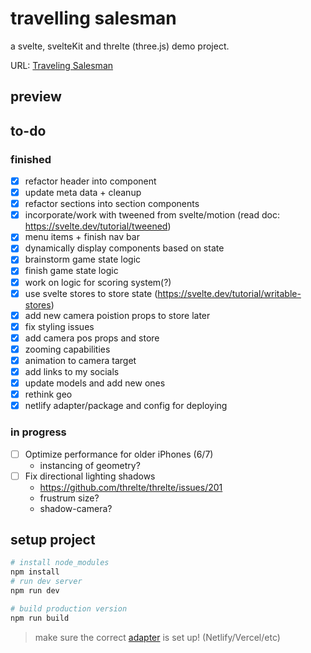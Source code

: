 # travelling salesman

a svelte, svelteKit and threlte (three.js) demo project.

URL: [Traveling Salesman](https://travelling-salesman.netlify.app/)

## preview

## to-do

### finished
- [x] refactor header into component
- [x] update meta data + cleanup
- [x] refactor sections into section components
- [x] incorporate/work with tweened from svelte/motion (read doc: https://svelte.dev/tutorial/tweened)
- [x] menu items + finish nav bar
- [x] dynamically display components based on state
- [x] brainstorm game state logic
- [x] finish game state logic
- [x] work on logic for scoring system(?)
- [x] use svelte stores to store state (https://svelte.dev/tutorial/writable-stores)
- [x] add new camera poistion props to store later
- [x] fix styling issues
- [x] add camera pos props and store
- [x] zooming capabilities
- [x] animation to camera target
- [x] add links to my socials
- [x] update models and add new ones
- [x] rethink geo
- [x] netlify adapter/package and config for deploying

### in progress
- [ ] Optimize performance for older iPhones (6/7)
    - instancing of geometry?
- [ ] Fix directional lighting shadows
    - https://github.com/threlte/threlte/issues/201
    - frustrum size?
    - shadow-camera?

## setup project

```bash
# install node_modules
npm install
# run dev server
npm run dev

# build production version
npm run build
```

> make sure the correct [adapter](https://kit.svelte.dev/docs/adapters) is set up! (Netlify/Vercel/etc)